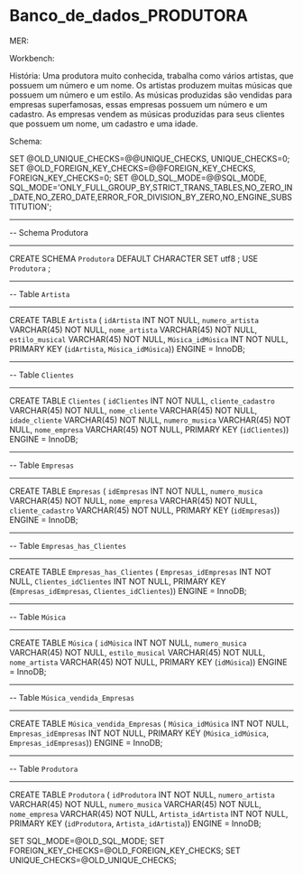 # Banco_de_dados_PRODUTORA

MER:


Workbench:

História:
  Uma produtora muito conhecida, trabalha como vários artistas, que possuem um número e um nome. Os artistas produzem muitas músicas que possuem um número e um estilo. As músicas produzidas são vendidas para empresas superfamosas, essas empresas possuem um número e um cadastro. As empresas vendem as músicas produzidas para seus clientes que possuem um nome, um cadastro e uma idade. 

Schema:

SET @OLD_UNIQUE_CHECKS=@@UNIQUE_CHECKS, UNIQUE_CHECKS=0;
SET @OLD_FOREIGN_KEY_CHECKS=@@FOREIGN_KEY_CHECKS, FOREIGN_KEY_CHECKS=0;
SET @OLD_SQL_MODE=@@SQL_MODE, SQL_MODE='ONLY_FULL_GROUP_BY,STRICT_TRANS_TABLES,NO_ZERO_IN_DATE,NO_ZERO_DATE,ERROR_FOR_DIVISION_BY_ZERO,NO_ENGINE_SUBSTITUTION';

-- -----------------------------------------------------
-- Schema Produtora
-- -----------------------------------------------------
CREATE SCHEMA `Produtora` DEFAULT CHARACTER SET utf8 ;
USE `Produtora` ;

-- -----------------------------------------------------
-- Table `Artista`
-- -----------------------------------------------------

CREATE TABLE `Artista` (
  `idArtista` INT NOT NULL,
  `numero_artista` VARCHAR(45) NOT NULL,
  `nome_artista` VARCHAR(45) NOT NULL,
  `estilo_musical` VARCHAR(45) NOT NULL,
  `Música_idMúsica` INT NOT NULL,
  PRIMARY KEY (`idArtista`, `Música_idMúsica`))
ENGINE = InnoDB;


-- -----------------------------------------------------
-- Table `Clientes`
-- -----------------------------------------------------

CREATE TABLE  `Clientes` (
  `idClientes` INT NOT NULL,
  `cliente_cadastro` VARCHAR(45) NOT NULL,
  `nome_cliente` VARCHAR(45) NOT NULL,
  `idade_cliente` VARCHAR(45) NOT NULL,
  `numero_musica` VARCHAR(45) NOT NULL,
  `nome_empresa` VARCHAR(45) NOT NULL,
  PRIMARY KEY (`idClientes`))
ENGINE = InnoDB;


-- -----------------------------------------------------
-- Table `Empresas`
-- -----------------------------------------------------

CREATE TABLE `Empresas` (
  `idEmpresas` INT NOT NULL,
  `numero_musica` VARCHAR(45) NOT NULL,
  `nome_empresa` VARCHAR(45) NOT NULL,
  `cliente_cadastro` VARCHAR(45) NOT NULL,
  PRIMARY KEY (`idEmpresas`))
ENGINE = InnoDB;


-- -----------------------------------------------------
-- Table `Empresas_has_Clientes`
-- -----------------------------------------------------

CREATE TABLE `Empresas_has_Clientes` (
  `Empresas_idEmpresas` INT NOT NULL,
  `Clientes_idClientes` INT NOT NULL,
  PRIMARY KEY (`Empresas_idEmpresas`, `Clientes_idClientes`))
ENGINE = InnoDB;


-- -----------------------------------------------------
-- Table `Música`
-- -----------------------------------------------------

CREATE TABLE `Música` (
  `idMúsica` INT NOT NULL,
  `numero_musica` VARCHAR(45) NOT NULL,
  `estilo_musical` VARCHAR(45) NOT NULL,
  `nome_artista` VARCHAR(45) NOT NULL,
  PRIMARY KEY (`idMúsica`))
ENGINE = InnoDB;

-----------------------------------------------------
-- Table `Música_vendida_Empresas`
-- -----------------------------------------------------

CREATE TABLE `Música_vendida_Empresas` (
  `Música_idMúsica` INT NOT NULL,
  `Empresas_idEmpresas` INT NOT NULL,
  PRIMARY KEY (`Música_idMúsica`, `Empresas_idEmpresas`))
ENGINE = InnoDB;


-- -----------------------------------------------------
-- Table `Produtora`
-- -----------------------------------------------------

CREATE TABLE `Produtora` (
  `idProdutora` INT NOT NULL,
  `numero_artista` VARCHAR(45) NOT NULL,
  `numero_musica` VARCHAR(45) NOT NULL,
  `nome_empresa` VARCHAR(45) NOT NULL,
  `Artista_idArtista` INT NOT NULL,
  PRIMARY KEY (`idProdutora`, `Artista_idArtista`))
ENGINE = InnoDB;


SET SQL_MODE=@OLD_SQL_MODE;
SET FOREIGN_KEY_CHECKS=@OLD_FOREIGN_KEY_CHECKS;
SET UNIQUE_CHECKS=@OLD_UNIQUE_CHECKS;
